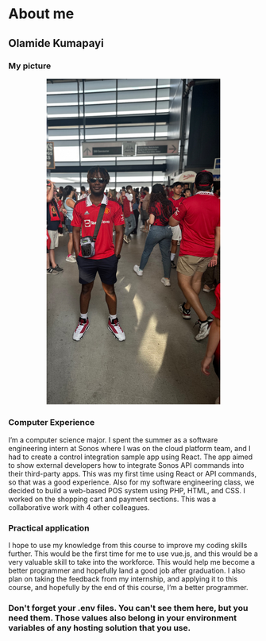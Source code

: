 # About me
## Olamide Kumapayi

### My picture
<p align="center">
  <img src="images/IMG_2382.jpg" width="350" title="my picture">
</p>

### Computer Experience
I’m a computer science major. I spent the summer as a software engineering intern at Sonos where I was on the cloud platform team, and  I had to create a control integration sample app using React. The app aimed to show external developers how to integrate Sonos API commands into their third-party apps. This was my first time using React or API commands, so that was a good experience. Also for my software engineering class, we decided to build a web-based POS system using PHP, HTML, and CSS. I worked on the shopping cart and payment sections. This was a collaborative work with 4 other colleagues.

### Practical application
I hope to use my knowledge from this course to improve my coding skills further. This would be the first time for me to use vue.js, and this would be a very valuable skill to take into the workforce. This would help me become a better programmer and hopefully land a good job after graduation. I also plan on taking the feedback from my internship, and applying it to this course, and hopefully by the end of this course, I’m a better programmer.

### Don't forget your .env files. You can't see them here, but you need them. Those values also belong in your environment variables of any hosting solution that you use.